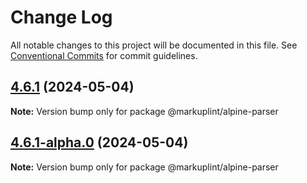 # Change Log

All notable changes to this project will be documented in this file.
See [Conventional Commits](https://conventionalcommits.org) for commit guidelines.

## [4.6.1](https://github.com/markuplint/markuplint/compare/@markuplint/alpine-parser@4.6.1-alpha.0...@markuplint/alpine-parser@4.6.1) (2024-05-04)

**Note:** Version bump only for package @markuplint/alpine-parser

## [4.6.1-alpha.0](https://github.com/markuplint/markuplint/compare/@markuplint/alpine-parser@4.6.0...@markuplint/alpine-parser@4.6.1-alpha.0) (2024-05-04)

**Note:** Version bump only for package @markuplint/alpine-parser

